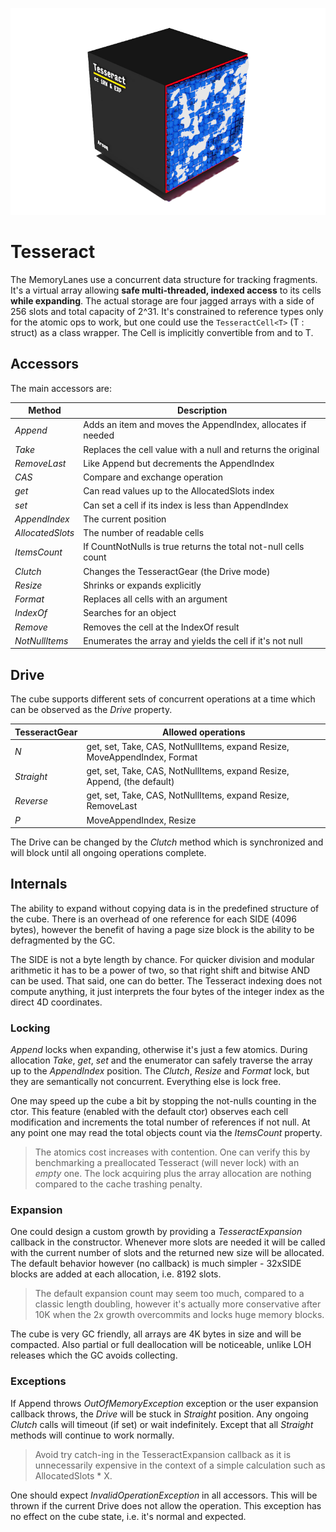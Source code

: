 ﻿

![](Tesseract.png)

# Tesseract

The MemoryLanes use a concurrent data structure for tracking fragments. 
It's a virtual array allowing **safe multi-threaded, indexed access** to its cells 
**while expanding**. The actual storage are four jagged arrays with a side of 256 slots
and total capacity of 2^31. It's constrained to reference types only for the atomic ops to work,
but one could use the ```TesseractCell<T>``` (T : struct) as a class wrapper. The Cell is implicitly
convertible from and to T.
 

## Accessors

The main accessors are:

| Method           | Description                                                     |
| ---------------- | --------------------------------------------------------------- |
| *Append*         | Adds an item and moves the AppendIndex, allocates if needed     |
| *Take*           | Replaces the cell value with a null and returns the original    |
| *RemoveLast*     | Like Append but decrements the AppendIndex                      |
| *CAS*            | Compare and exchange operation                                  |
| *get*            | Can read values up to the AllocatedSlots index                  |
| *set*            | Can set a cell if its index is less than AppendIndex            |
| *AppendIndex*    | The current position                                            |
| *AllocatedSlots* | The number of readable cells                                    |
| *ItemsCount*     | If CountNotNulls is true returns the total not-null cells count |
| *Clutch*         | Changes the TesseractGear (the Drive mode)                      |
| *Resize*         | Shrinks or expands explicitly                                   |
| *Format*         | Replaces all cells with an argument                             |
| *IndexOf*        | Searches for an object                                          |
| *Remove*         | Removes the cell at the IndexOf result                          |
| *NotNullItems*   | Enumerates the array and yields the cell if it's not null       |



## Drive

The cube supports different sets of concurrent operations at a time which can be observed as
the *Drive* property.

| TesseractGear | Allowed operations                                                        |
| ------------- | ------------------------------------------------------------------------- |
| *N*           | get, set, Take, CAS, NotNullItems, expand Resize, MoveAppendIndex, Format |
| *Straight*    | get, set, Take, CAS, NotNullItems, expand Resize, Append, (the default)   |
| *Reverse*     | get, set, Take, CAS, NotNullItems, expand Resize, RemoveLast              |
| *P*           | MoveAppendIndex, Resize                                                   |

The Drive can be changed by the *Clutch* method which is synchronized and will
block until all ongoing operations complete. 

## Internals

The ability to expand without copying data is in the predefined structure of the cube. 
There is an overhead of one reference for each SIDE (4096 bytes), however the benefit 
of having a page size block is the ability to be defragmented by the GC.

The SIDE is not a byte length by chance. For quicker division and modular arithmetic it has to be
a power of two, so that right shift and bitwise AND can be used. That said, one can do better.
The Tesseract indexing does not compute anything, it just interprets the four bytes of the
integer index as the direct 4D coordinates. 

### Locking

*Append* locks when expanding, otherwise it's just a few atomics. During allocation 
*Take*, *get*, *set* and the enumerator can safely traverse the array up to the *AppendIndex* position. 
The *Clutch*, *Resize* and *Format* lock, but they are semantically not concurrent. 
Everything else is lock free.

One may speed up the cube a bit by stopping the not-nulls counting in the ctor.
This feature (enabled with the default ctor) observes each cell modification and 
increments the total number of references if not null. At any point one may read 
the total objects count via the *ItemsCount* property. 

> The atomics cost increases with contention. One can verify this by benchmarking a
> preallocated Tesseract (will never lock) with an *empty* one. The lock acquiring plus
> the array allocation are nothing compared to the cache trashing penalty.

### Expansion

One could design a custom growth by providing a *TesseractExpansion* callback in the constructor.
Whenever more slots are needed it will be called with the current number of slots and the returned
new size will be allocated. The default behavior however (no callback) is much simpler - 
32xSIDE blocks are added at each allocation, i.e. 8192 slots.

> The default expansion count may seem too much, compared to a classic length doubling, 
> however it's actually more conservative after 10K when the 2x growth overcommits and locks
> huge memory blocks.

The cube is very GC friendly, all arrays are 4K bytes in size and will be compacted.
Also partial or full deallocation will be noticeable, unlike LOH releases which the GC avoids collecting.

### Exceptions

If Append throws *OutOfMemoryException* exception or the user expansion callback throws, 
the *Drive* will be stuck in *Straight* position. Any ongoing *Clutch* calls will timeout 
(if set) or wait indefinitely. Except that all *Straight* methods will continue to work normally.

> Avoid try catch-ing in the TesseractExpansion callback as it is unnecessarily expensive
> in the context of a simple calculation such as AllocatedSlots * X.

One should expect *InvalidOperationException* in all accessors. This will be thrown
if the current Drive does not allow the operation. This exception has no effect on 
the cube state, i.e. it's normal and expected.


